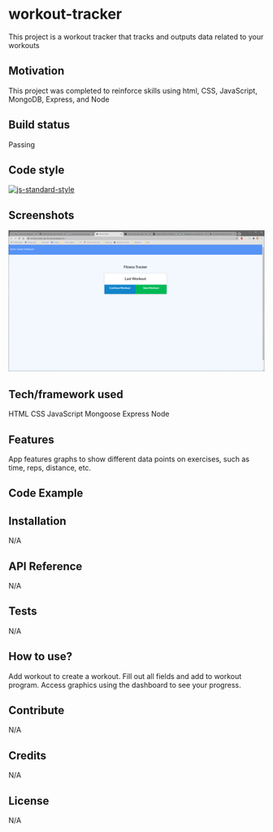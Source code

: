 # workout-tracker
This project is a workout tracker that tracks and outputs data related to your workouts

## Motivation
This project was completed to reinforce skills using html, CSS, JavaScript, MongoDB, Express, and Node

## Build status
Passing

## Code style
[![js-standard-style](https://img.shields.io/badge/code%20style-standard-brightgreen.svg?style=flat)](https://github.com/feross/standard)
 
## Screenshots
<img src="./workout.png"></img>

## Tech/framework used
HTML
CSS
JavaScript
Mongoose
Express
Node

## Features
App features graphs to show different data points on exercises, such as time, reps, distance, etc.

## Code Example


## Installation
N/A

## API Reference
N/A

## Tests
N/A

## How to use?
Add workout to create a workout. Fill out all fields and add to workout program. Access graphics using the dashboard to see your progress.

## Contribute
N/A

## Credits
N/A


## License
N/A
